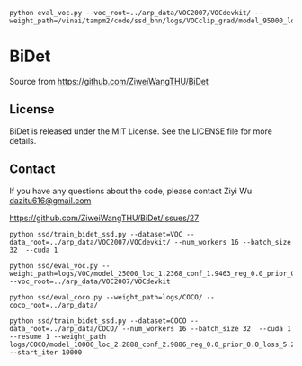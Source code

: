 ```shell
python eval_voc.py --voc_root=../arp_data/VOC2007/VOCdevkit/ --weight_path=/vinai/tampm2/code/ssd_bnn/logs/VOCclip_grad/model_95000_loc_1.0231_conf_2.3187_reg_0.0155_prior_0.1799_loss_3.5372_lr_0.0001.pth 
```

# BiDet
Source from https://github.com/ZiweiWangTHU/BiDet
## License

BiDet is released under the MIT License. See the LICENSE file for more details.

## Contact

If you have any questions about the code, please contact Ziyi Wu dazitu616@gmail.com


https://github.com/ZiweiWangTHU/BiDet/issues/27

```shell
python ssd/train_bidet_ssd.py --dataset=VOC --data_root=../arp_data/VOC2007/VOCdevkit/ --num_workers 16 --batch_size 32  --cuda 1
```

```shell
python ssd/eval_voc.py --weight_path=logs/VOC/model_25000_loc_1.2368_conf_1.9463_reg_0.0_prior_0.0_loss_3.1832_lr_0.001.pth --voc_root=../arp_data/VOC2007/VOCdevkit
```


```shell
python ssd/eval_coco.py --weight_path=logs/COCO/ --coco_root=../arp_data/
```

```shell
python ssd/train_bidet_ssd.py --dataset=COCO --data_root=../arp_data/COCO/ --num_workers 16 --batch_size 32  --cuda 1 --resume 1 --weight_path logs/COCO/model_10000_loc_2.2888_conf_2.9886_reg_0.0_prior_0.0_loss_5.2774_lr_0.001.pth   --start_iter 10000
```